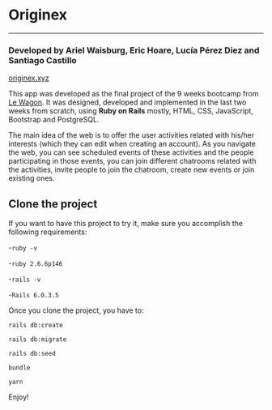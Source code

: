 # Originex 
---
### Developed by Ariel Waisburg, Eric Hoare, Lucía Pérez Diez and Santiago Castillo

[originex.xyz](originex.xyz)

This app was developed as the final project of the 9 weeks bootcamp from [Le Wagon](lewagon.com). It was designed, developed and implemented in the last two weeks from scratch, using **Ruby on Rails** mostly, HTML, CSS, JavaScript, Bootstrap and PostgreSQL. 

The main idea of the web is to offer the user activities related with his/her interests (which they can edit when creating an account). As you navigate the web, you can see scheduled events of these activities and the people participating in those events, you can join different chatrooms related with the activities, invite people to join the chatroom, create new events or join existing ones. 

## Clone the project

If you want to have this project to try it, make sure you accomplish the following requirements:

-`ruby -v`

-`ruby 2.6.6p146`

-`rails -v`

-`Rails 6.0.3.5`

Once you clone the project, you have to:

`rails db:create`

`rails db:migrate`

`rails db:seed`

`bundle`

`yarn`


Enjoy!
